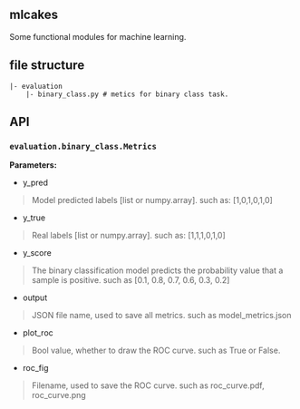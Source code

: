## mlcakes

Some functional modules for machine learning.

## file structure

```
|- evaluation
    |- binary_class.py # metics for binary class task.
```

## API

###  `evaluation.binary_class.Metrics`

**Parameters:**

-  y_pred

> Model predicted labels [list or numpy.array]. such as: [1,0,1,0,1,0]

- y_true

> Real labels [list or numpy.array]. such as: [1,1,1,0,1,0]

- y_score

> The binary classification model predicts the probability value that a sample is positive. such as [0.1, 0.8, 0.7, 0.6, 0.3, 0.2]

- output

> JSON file name, used to save all metrics. such as model_metrics.json

- plot_roc

> Bool value, whether to draw the ROC curve. such as True or False.

- roc_fig

> Filename, used to save the ROC curve. such as roc_curve.pdf, roc_curve.png